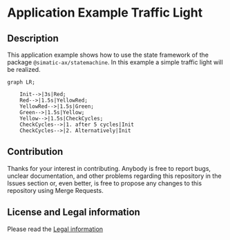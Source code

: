 # Application Example Traffic Light 

## Description

This application example shows how to use the state framework of the package `@simatic-ax/statemachine`. In this example a simple traffic light will be realized.

```mermaid
graph LR;
    
    Init-->|3s|Red;
    Red-->|1.5s|YellowRed;
    YellowRed-->|1.5s|Green;
    Green-->|1.5s|Yellow;
    Yellow-->|1.5s|CheckCycles;
    CheckCycles-->|1. after 5 cycles|Init
    CheckCycles-->|2. Alternatively|Init
```

## Contribution

Thanks for your interest in contributing. Anybody is free to report bugs, unclear documentation, and other problems regarding this repository in the Issues section or, even better, is free to propose any changes to this repository using Merge Requests.

## License and Legal information

Please read the [Legal information](LICENSE.md)